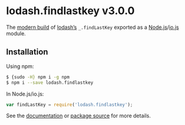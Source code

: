 # lodash.findlastkey v3.0.0

The [modern build](https://github.com/lodash/lodash/wiki/Build-Differences) of [lodash’s](https://lodash.com/) `_.findLastKey` exported as a [Node.js](http://nodejs.org/)/[io.js](https://iojs.org/) module.

## Installation

Using npm:

```bash
$ {sudo -H} npm i -g npm
$ npm i --save lodash.findlastkey
```

In Node.js/io.js:

```js
var findLastKey = require('lodash.findlastkey');
```

See the [documentation](https://lodash.com/docs#findLastKey) or [package source](https://github.com/lodash/lodash/blob/3.0.0-npm-packages/lodash.findlastkey) for more details.
